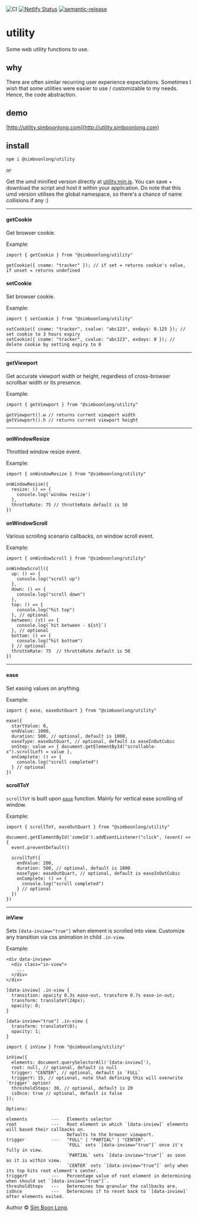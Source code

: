 ![CI](https://github.com/simboonlong/utility/workflows/CI/badge.svg?branch=master&event=push) [![Netlify Status](https://api.netlify.com/api/v1/badges/13e83d25-b833-48e5-bc73-bac4e8e32958/deploy-status)](https://app.netlify.com/sites/lucid-ardinghelli-84074a/deploys) [![semantic-release](https://img.shields.io/badge/%20%20%F0%9F%93%A6%F0%9F%9A%80-semantic--release-e10079.svg)](https://github.com/semantic-release/semantic-release)

# utility

Some web utility functions to use.

## why

There are often similar recurring user experience expectations. Sometimes I wish that some utilities were easier to use / customizable to my needs. Hence, the code abstraction.

## demo

[http://utility.simboonlong.com](http://utility.simboonlong.com)

## install

`npm i @simboonlong/utility`

or

Get the umd minified version directly at [utility.min.js](https://utility.simboonlong.com/utility.min.js). You can save + download the script and host it within your application. Do note that this umd version utilises the global namespace, so there's a chance of name collisions if any :)

---

#### getCookie

Get browser cookie.

Example:

```
import { getCookie } from "@simboonlong/utility"

getCookie({ cname: "tracker" }); // if set = returns cookie's value, if unset = returns undefined
```

#### setCookie

Set browser cookie.

Example:

```
import { setCookie } from "@simboonlong/utility"

setCookie({ cname: "tracker", cvalue: "abc123", exdays: 0.125 }); // set cookie to 3 hours expiry
setCookie({ cname: "tracker", cvalue: "abc123", exdays: 0 }); // delete cookie by setting expiry to 0
```

---

#### getViewport

Get accurate viewport width or height, regardless of cross-browser scrollbar width or its presence.

Example:

```
import { getViewport } from "@simboonlong/utility"

getViewport().w // returns current viewport width
getViewport().h // returns current viewport height
```

---

#### onWindowResize

Throttled window resize event.

Example:

```
import { onWindowResize } from "@simboonlong/utility"

onWindowResize({
  resize: () => {
    console.log('window resize')
  },
  throtteRate: 75 // throtteRate default is 50
})
```

#### onWindowScroll

Various scrolling scenario callbacks, on window scroll event.

Example:

```
import { onWindowScroll } from "@simboonlong/utility"

onWindowScroll({
  up: () => {
    console.log("scroll up")
  },
  down: () => {
    console.log("scroll down")
  },
  top: () => {
    console.log("hit top")
  }, // optional
  between: (st) => {
    console.log(`hit between - ${st}`)
  }, // optional
  bottom: () => {
    console.log("hit bottom")
  } // optional
  throtteRate: 75  // throtteRate default is 50
})
```

---

#### ease

Set easing values on anything.

Example:

```
import { ease, easeOutQuart } from "@simboonlong/utility"

ease({
  startValue: 0,
  endValue: 1000,
  duration: 500, // optional, default is 1000,
  easeType: easeOutQuart, // optional, default is easeInOutCubic
  onStep: value => { document.getElementById("scrollable-x").scrollLeft = value },
  onComplete: () => {
    console.log("scroll completed")
  } // optional
})
```

#### scrollToY

`scrollToY` is built upon [`ease`](#ease) function. Mainly for vertical ease scrolling of window.

Example:

```
import { scrollToY, easeOutQuart } from "@simboonlong/utility"

document.getElementById('someId').addEventListener("click", (event) => {
  event.preventDefault()

  scrollToY({
    endValue: 200,
    duration: 500, // optional, default is 1000
    easeType: easeOutQuart, // optional, default is easeInOutCubic
    onComplete: () => {
      console.log("scroll completed")
    } // optional
  })
})
```

---

#### inView

Sets `[data-inview="true"]` when element is scrolled into view. Customize any transition via css animation in child `.in-view`.

Example:

```
<div data-inview>
  <div class="in-view">
    ...
  </div>
</div>
```

```
[data-inview] .in-view {
  transition: opacity 0.3s ease-out, transform 0.7s ease-in-out;
  transform: translateY(24px);
  opacity: 0;
}

[data-inview="true"] .in-view {
  transform: translateY(0);
  opacity: 1;
}
```

```
import { inView } from "@simboonlong/utility"

inView({
  elements: document.querySelectorAll('[data-inview]'),
  root: null, // optional, default is null
  trigger: "CENTER", // optional, default is `FULL`
  triggerY: 15, // optional, note that defining this will overwrite `trigger` option!
  thresholdSteps: 30, // optional, default is 20
  isOnce: true // optional, default is false
});
```

```
Options:

elements         ---   Elements selector
root             ---   Root element in which `[data-inview]` elements will based their callbacks on.
                       Defaults to the browser viewport.
trigger          ---   "FULL" | "PARTIAL" | "CENTER".
                       `FULL` sets `[data-inview="true"]` once it's fully in view.
                       `PARTIAL` sets `[data-inview="true"]` as soon as it is within view.
                       `CENTER` sets `[data-inview="true"]` only when its top hits root element's center.
triggerY         ---   Percentage value of root element in determining when should set `[data-inview="true"]`.
thresholdSteps   ---   Determines how granular the callbacks are.
isOnce           ---   Determines if to reset back to `[data-inview]` after elements exited.
```

Author © [Sim Boon Long](http://simboonlong.com/).
